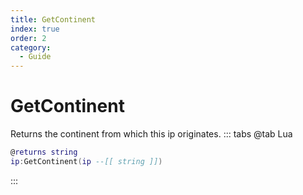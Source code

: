 ```yaml
---
title: GetContinent
index: true
order: 2
category:
  - Guide
---
```


# GetContinent
Returns the continent from which this ip originates.
::: tabs
@tab Lua
```lua
@returns string
ip:GetContinent(ip --[[ string ]])
```

:::